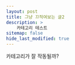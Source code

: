 ```yaml
---
layout: post
title: 그냥 끄적여보는 글2
description: >
    카테고리 테스트
sitemap: false
hide_last_modified: true
---
```


카테고리가 잘 작동될까?
